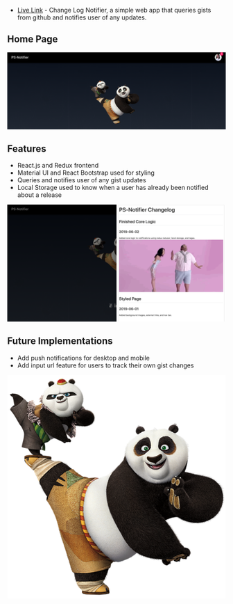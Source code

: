 - [Live Link](https://lindamckeithlam.github.io/PS-Notifier/) - Change Log Notifier, a simple web app that queries gists from github and notifies user of any updates.

## Home Page

![Home Page](/src/images/homepage1.png "Home Page")

## Features

- React.js and Redux frontend
- Material UI and React Bootstrap used for styling
- Queries and notifies user of any gist updates
- Local Storage used to know when a user has already been notified about a release

![Notifications](/src/images/notifications.png "GitHub Gists")

## Future Implementations

- Add push notifications for desktop and mobile
- Add input url feature for users to track their own gist changes

![FrontPage](/src/images/panda.png "Panda")

